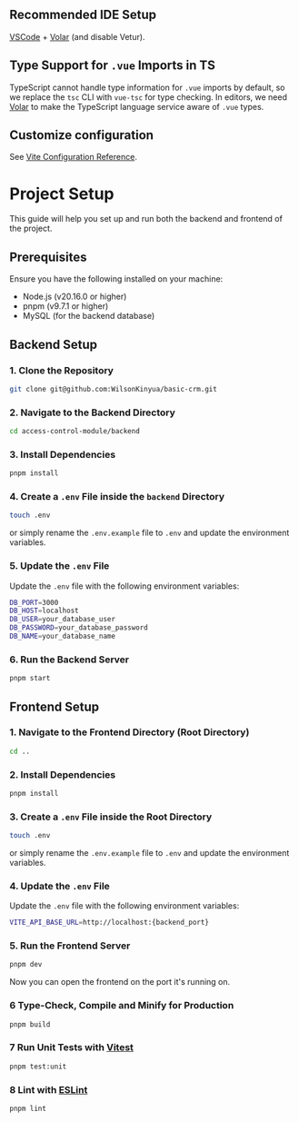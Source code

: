 ## Recommended IDE Setup

[VSCode](https://code.visualstudio.com/) + [Volar](https://marketplace.visualstudio.com/items?itemName=Vue.volar) (and disable Vetur).

## Type Support for `.vue` Imports in TS

TypeScript cannot handle type information for `.vue` imports by default, so we replace the `tsc` CLI with `vue-tsc` for type checking. In editors, we need [Volar](https://marketplace.visualstudio.com/items?itemName=Vue.volar) to make the TypeScript language service aware of `.vue` types.

## Customize configuration

See [Vite Configuration Reference](https://vitejs.dev/config/).

# Project Setup

This guide will help you set up and run both the backend and frontend of the project.

## Prerequisites

Ensure you have the following installed on your machine:

- Node.js (v20.16.0 or higher)
- pnpm (v9.7.1 or higher)
- MySQL (for the backend database)

## Backend Setup

### 1. Clone the Repository

```sh
git clone git@github.com:WilsonKinyua/basic-crm.git
```

### 2. Navigate to the Backend Directory

```sh
cd access-control-module/backend
```

### 3. Install Dependencies

```sh
pnpm install
```

### 4. Create a `.env` File inside the `backend` Directory

```sh
touch .env
```

or simply rename the `.env.example` file to `.env` and update the environment variables.

### 5. Update the `.env` File

Update the `.env` file with the following environment variables:

```sh
DB_PORT=3000
DB_HOST=localhost
DB_USER=your_database_user
DB_PASSWORD=your_database_password
DB_NAME=your_database_name
```

### 6. Run the Backend Server

```sh
pnpm start
```

## Frontend Setup

### 1. Navigate to the Frontend Directory (Root Directory)

```sh
cd ..
```

### 2. Install Dependencies

```sh
pnpm install
```

### 3. Create a `.env` File inside the Root Directory

```sh
touch .env
```

or simply rename the `.env.example` file to `.env` and update the environment variables.

### 4. Update the `.env` File

Update the `.env` file with the following environment variables:

```sh
VITE_API_BASE_URL=http://localhost:{backend_port}
```

### 5. Run the Frontend Server

```sh
pnpm dev
```
Now you can open the frontend on the port it's running on.

### 6 Type-Check, Compile and Minify for Production

```sh
pnpm build
```

### 7 Run Unit Tests with [Vitest](https://vitest.dev/)

```sh
pnpm test:unit
```

### 8 Lint with [ESLint](https://eslint.org/)

```sh
pnpm lint
```